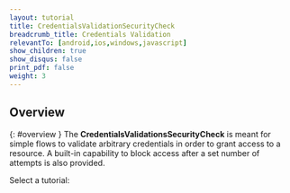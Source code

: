 ```yaml
---
layout: tutorial
title: CredentialsValidationSecurityCheck
breadcrumb_title: Credentials Validation
relevantTo: [android,ios,windows,javascript]
show_children: true
show_disqus: false
print_pdf: false
weight: 3
---
```

<!-- NLS_CHARSET=UTF-8 -->
## Overview
{: #overview }
The **CredentialsValidationsSecurityCheck** is meant for simple flows to validate arbitrary credentials in order to grant access to a resource. A built-in capability to block access after a set number of attempts is also provided.

Select a tutorial:

